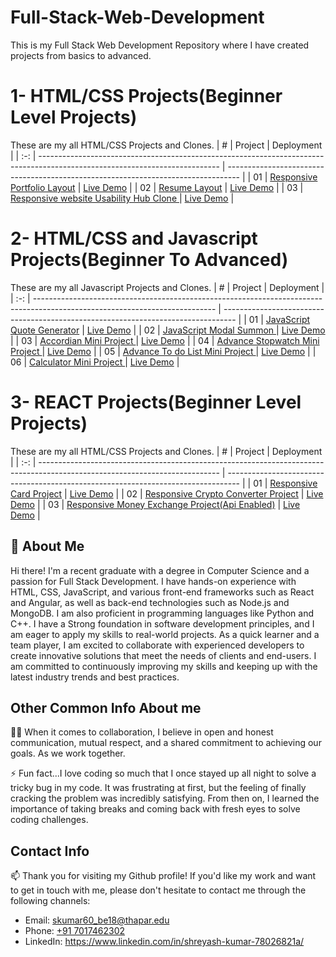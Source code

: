 # Full-Stack-Web-Development
This is my Full Stack Web Development Repository where I have created projects from basics to advanced.
# 1- HTML/CSS Projects(Beginner Level Projects)

These are my all HTML/CSS Projects and Clones.
|  #  | Project                                                                                                                     | Deployment                                                                         |
| :-: | --------------------------------------------------------------------------------------------------------------------------- | --------------------------------------------------------------------------------- |
| 01  | [Responsive Portfolio Layout](https://github.com/shreyash9806/Full-Stack-Web-Development/tree/master/HTML%20CSS%20Projects/Project%201)                             | [Live Demo](https://lively-sunburst-4a9276.netlify.app/)               |
| 02  | [Resume Layout](https://github.com/shreyash9806/Full-Stack-Web-Development/tree/master/HTML%20CSS%20Projects/Project%202)                               | [Live Demo](https://chimerical-cobbler-4c1198.netlify.app/)                |
| 03  | [Responsive website Usability Hub Clone ](https://github.com/shreyash9806/Full-Stack-Web-Development/tree/master/HTML%20CSS%20Projects/Project%203)                               | [Live Demo](https://curious-otter-00129b.netlify.app/)                |


# 2- HTML/CSS and Javascript Projects(Beginner To Advanced)

These are my all Javascript Projects and Clones.
|  #  | Project                                                                                                                     | Deployment                                                                         |
| :-: | --------------------------------------------------------------------------------------------------------------------------- | --------------------------------------------------------------------------------- |
| 01  | [JavaScript Quote Generator](https://github.com/shreyash9806/Full-Stack-Web-Development/tree/master/HTML%20CSS%20and%20Javascript%20Projects/Project%201)                             | [Live Demo](https://nimble-sunflower-e9bfe8.netlify.app/)               |
| 02  | [JavaScript Modal Summon ](https://github.com/shreyash9806/Full-Stack-Web-Development/tree/master/HTML%20CSS%20and%20Javascript%20Projects/Project%202)                             | [Live Demo](https://6499ade0284d5000b70547ed--timely-seahorse-3bccbd.netlify.app/)               |
| 03  | [Accordian Mini Project ](https://github.com/shreyash9806/Full-Stack-Web-Development/tree/master/HTML%20CSS%20and%20Javascript%20Projects/Project%203)                             | [Live Demo](https://6499b01454005c00951ecbd0--flourishing-heliotrope-56ccd4.netlify.app/)               |
| 04  | [Advance Stopwatch Mini Project ](https://github.com/shreyash9806/Full-Stack-Web-Development/tree/master/HTML%20CSS%20and%20Javascript%20Projects/Project%204)                             | [Live Demo](https://649d4ebee5453e59225fcfca--ephemeral-swan-e81ecc.netlify.app/)               |
| 05  | [Advance To do List Mini Project ](https://github.com/shreyash9806/Full-Stack-Web-Development/tree/master/HTML%20CSS%20and%20Javascript%20Projects/Project%205)                             | [Live Demo](https://649d8b61dce17b0e1279f61e--precious-bunny-b932d0.netlify.app/)               |
| 06  | [Calculator Mini Project ](https://github.com/shreyash9806/Full-Stack-Web-Development/tree/master/HTML%20CSS%20and%20Javascript%20Projects/Project%206)                             | [Live Demo](https://649ecf0c0ffd370b46489236--benevolent-bombolone-b4c4be.netlify.app/)               |

# 3- REACT Projects(Beginner Level Projects)

These are my all HTML/CSS Projects and Clones.
|  #  | Project                                                                                                                     | Deployment                                                                         |
| :-: | --------------------------------------------------------------------------------------------------------------------------- | --------------------------------------------------------------------------------- |
| 01  | [Responsive Card Project](https://github.com/shreyash9806/Full-Stack-Web-Development/tree/master/REACT%20Projects/Project%201)                             | [Live Demo](https://64c7bbe47a450d006fe2578a--velvety-squirrel-36e44a.netlify.app/)               |
| 02  | [Responsive Crypto Converter Project](https://github.com/shreyash9806/Full-Stack-Web-Development/tree/master/REACT%20Projects/Project%202)                             | [Live Demo](https://64ce8773739d9454c2d1d206--adorable-cocada-345c2c.netlify.app/)               |
| 03  | [Responsive Money Exchange Project(Api Enabled)](https://github.com/shreyash9806/Full-Stack-Web-Development/tree/master/REACT%20Projects/Project%203)                             | [Live Demo](https://64cfda7ea3461a699147e7cb--melodious-flan-8e7a36.netlify.app/)               |

## 🚀 About Me
Hi there! I'm a recent graduate with a degree in Computer Science and a passion for Full Stack Development. I have hands-on experience with HTML, CSS, JavaScript, and various front-end frameworks such as React and Angular, as well as back-end technologies such as Node.js and MongoDB. I am also proficient in programming languages like Python and C++. I have a Strong foundation in software development principles, and I am eager to apply my skills to real-world projects. As a quick learner and a team player, I am excited to collaborate with experienced developers to create innovative solutions that meet the needs of clients and end-users. I am committed to continuously improving my skills and keeping up with the latest industry trends and best practices.


## Other Common Info About me
👯‍♀️ When it comes to collaboration, I believe in open and honest communication, mutual respect, and a shared commitment to achieving our goals. As we work together.

⚡️ Fun fact...I love coding so much that I once stayed up all night to solve a tricky bug in my code. It was frustrating at first, but the feeling of finally cracking the problem was incredibly satisfying. From then on, I learned the importance of taking breaks and coming back with fresh eyes to solve coding challenges.

## Contact Info
📫 Thank you for visiting my Github profile! If you'd like my work and want to get in touch with me, please don't hesitate to contact me through the following channels:
- Email: skumar60_be18@thapar.edu
- Phone: [+91 7017462302](+917017462302)
- LinkedIn: https://www.linkedin.com/in/shreyash-kumar-78026821a/